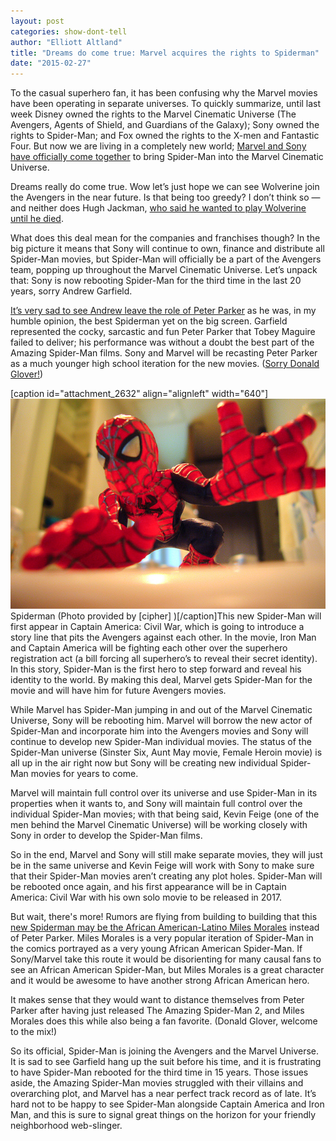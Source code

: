 ```yaml
---
layout: post
categories: show-dont-tell
author: "Elliott Altland"
title: "Dreams do come true: Marvel acquires the rights to Spiderman"
date: "2015-02-27"
---
```


To the casual superhero fan, it has been confusing why the Marvel movies have been operating in separate universes. To quickly summarize, until last week Disney owned the rights to the Marvel Cinematic Universe (The Avengers, Agents of Shield, and Guardians of the Galaxy); Sony owned the rights to Spider-Man; and Fox owned the rights to the X-men and Fantastic Four. But now we are living in a completely new world; [Marvel and Sony have officially come together](http://variety.com/2015/film/news/details-spider-man-appear-in-sony-and-marvel-movies-1201429039/) to bring Spider-Man into the Marvel Cinematic Universe.

Dreams really do come true. Wow let’s just hope we can see Wolverine join the Avengers in the near future. Is that being too greedy? I don’t think so — and neither does Hugh Jackman, [who said he wanted to play Wolverine until he died](http://entertainthis.usatoday.com/2015/02/24/hugh-jackman-wolverine-birdman-x-men/).

What does this deal mean for the companies and franchises though? In the big picture it means that Sony will continue to own, finance and distribute all Spider-Man movies, but Spider-Man will officially be a part of the Avengers team, popping up throughout the Marvel Cinematic Universe. Let’s unpack that: Sony is now rebooting Spider-Man for the third time in the last 20 years, sorry Andrew Garfield.

[It’s very sad to see Andrew leave the role of Peter Parker](http://grantland.com/hollywood-prospectus/forget-spider-man-now-andrew-garfield-can-get-back-to-business/) as he was, in my humble opinion, the best Spiderman yet on the big screen. Garfield represented the cocky, sarcastic and fun Peter Parker that Tobey Maguire failed to deliver; his performance was without a doubt the best part of the Amazing Spider-Man films. Sony and Marvel will be recasting Peter Parker as a much younger high school iteration for the new movies. ([Sorry Donald Glover!](http://www.today.com/video/today/57023306/#57023306))

\[caption id="attachment\_2632" align="alignleft" width="640"\][![Spiderman (Photo provided by  [cipher] )](/img/525995965_7d411e7a2c_z.jpg)](https://www.flickr.com/photos/h4ck/525995965/in/photolist-NtSgX-itFXfh-kFe5A5-3LhCZT-m2nnS-55PucF-JGh83-8KJ2U-N34BQ-f2iqup-fE8YVK-6zNuPk-awJr3L-56Y5oc-kFbUTe-NtShP-3LhDEz-aWNJN-5mChzv-sHjki-aeEg3D-4D8TP6-gFmN2j-5ABcBc-pvsphC-ok6ZC-MVbmu-8YQSeB-nbhdUE-xeKCW-4QSBaj-5XuRvd-4xA6M-nteYYg-n9YJXx-a3eMxj-kFcqKM-dj3Eit-e1PzTA-nfMF31-kZu7Fv-sHjkc-dGXbm-JEjMZ-9WiWCT-2T8gFq-bwU17-JD9cH-ohnXWG-JEjN2) Spiderman (Photo provided by \[cipher\] )\[/caption\]This new Spider-Man will first appear in Captain America: Civil War, which is going to introduce a story line that pits the Avengers against each other. In the movie, Iron Man and Captain America will be fighting each other over the superhero registration act (a bill forcing all superhero’s to reveal their secret identity). In this story, Spider-Man is the first hero to step forward and reveal his identity to the world. By making this deal, Marvel gets Spider-Man for the movie and will have him for future Avengers movies.

While Marvel has Spider-Man jumping in and out of the Marvel Cinematic Universe, Sony will be rebooting him. Marvel will borrow the new actor of Spider-Man and incorporate him into the Avengers movies and Sony will continue to develop new Spider-Man individual movies. The status of the Spider-Man universe (Sinster Six, Aunt May movie, Female Heroin movie) is all up in the air right now but Sony will be creating new individual Spider-Man movies for years to come.

Marvel will maintain full control over its universe and use Spider-Man in its properties when it wants to, and Sony will maintain full control over the individual Spider-Man movies; with that being said, Kevin Feige (one of the men behind the Marvel Cinematic Universe) will be working closely with Sony in order to develop the Spider-Man films.

So in the end, Marvel and Sony will still make separate movies, they will just be in the same universe and Kevin Feige will work with Sony to make sure that their Spider-Man movies aren’t creating any plot holes. Spider-Man will be rebooted once again, and his first appearance will be in Captain America: Civil War with his own solo movie to be released in 2017.

But wait, there's more! Rumors are flying from building to building that this [new Spiderman may be the African American-Latino Miles Morales](http://www.ibtimes.co.uk/andrew-garfield-out-spider-man-reboot-will-miles-morales-play-black-spidey-captain-america-civil-1489701) instead of Peter Parker. Miles Morales is a very popular iteration of Spider-Man in the comics portrayed as a very young African American Spider-Man. If Sony/Marvel take this route it would be disorienting for many causal fans to see an African American Spider-Man, but Miles Morales is a great character and it would be awesome to have another strong African American hero.

It makes sense that they would want to distance themselves from Peter Parker after having just released The Amazing Spider-Man 2, and Miles Morales does this while also being a fan favorite. (Donald Glover, welcome to the mix!)

So its official, Spider-Man is joining the Avengers and the Marvel Universe. It is sad to see Garfield hang up the suit before his time, and it is frustrating to have Spider-Man rebooted for the third time in 15 years. Those issues aside, the Amazing Spider-Man movies struggled with their villains and overarching plot, and Marvel has a near perfect track record as of late. It’s hard not to be happy to see Spider-Man alongside Captain America and Iron Man, and this is sure to signal great things on the horizon for your friendly neighborhood web-slinger.

